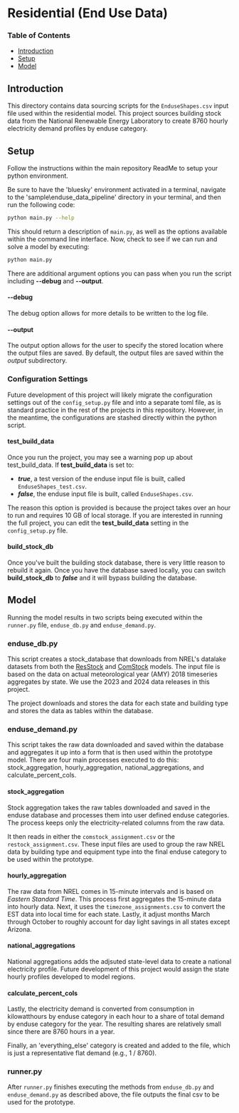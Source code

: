 # Residential (End Use Data)

### Table of Contents

- [Introduction](#introduction)
- [Setup](#setup)
- [Model](#model)

## Introduction

This directory contains data sourcing scripts for the `EnduseShapes.csv` input file used within the residential model. This project sources building stock data from the National Renewable Energy Laboratory to create 8760 hourly electricity demand profiles by enduse category. 

## Setup

Follow the instructions within the main repository ReadMe to setup your python environment. 

Be sure to have the 'bluesky' environment activated in a terminal, navigate to the 'sample\enduse_data_pipeline' directory in your terminal, and then run the following code:

```bash
python main.py --help
```

This should return a description of ```main.py```, as well as the options available within the command line interface. Now, check to see if we can run and solve a model by executing:


```bash
python main.py 
```

There are additional argument options you can pass when you run the script including **--debug** and **--output**.

#### --debug
The debug option allows for more details to be written to the log file. 

#### --output
The output option allows for the user to specify the stored location  where the output files are saved. By default, the output files are saved within the *output* subdirectory.


### Configuration Settings
Future development of this project will likely migrate the configuration settings out of the `config_setup.py` file and into a separate toml file, as is standard practice in the rest of the projects in this repository. However, in the meantime, the configurations are stashed directly within the python script. 

#### test_build_data
Once you run the project, you may see a warning pop up about test_build_data. If **test_build_data** is set to:
 - ***true***, a test version of the enduse input file is built, called `EnduseShapes_test.csv`. 
 - ***false***, the enduse input file is built, called `EnduseShapes.csv`. 
 
 The reason this option is provided is because the project takes over an hour to run and requires 10 GB of local storage.  If you are interested in running the full project, you can edit the **test_build_data** setting in the `config_setup.py` file. 

 #### build_stock_db
 Once you've built the building stock database, there is very little reason to rebuild it again. Once you have the database saved locally, you can switch **build_stock_db** to ***false*** and it will bypass building the database.

## Model
Running the model results in two scripts being executed within the `runner.py` file, `enduse_db.py` and `enduse_demand.py`.

### enduse_db.py

This script creates a stock_database that downloads from NREL's datalake datasets from both the [ResStock](https://data.openei.org/s3_viewer?bucket=oedi-data-lake&prefix=nrel-pds-building-stock%2Fend-use-load-profiles-for-us-building-stock%2F2024%2Fresstock_amy2018_release_2%2Ftimeseries_aggregates%2Fby_state%2Fupgrade%3D0%2F) and [ComStock](https://data.openei.org/s3_viewer?bucket=oedi-data-lake&prefix=nrel-pds-building-stock%2Fend-use-load-profiles-for-us-building-stock%2F2023%2Fcomstock_amy2018_release_2%2Ftimeseries_aggregates%2Fby_state%2Fupgrade%3D0%2F) models. The input file is based on the data on actual meteorological year (AMY) 2018 timeseries aggregates by state. We use the 2023 and 2024 data releases in this project. 

The project downloads and stores the data for each state and building type and stores the data as tables within the database. 

### enduse_demand.py

This script takes the raw data downloaded and saved within the database and aggregates it up into a form that is then used within the prototype model. There are four main processes executed to do this: stock_aggregation, hourly_aggregation, national_aggregations, and calculate_percent_cols. 

#### stock_aggregation 
Stock aggregation takes the raw tables downloaded and saved in the enduse database and processes them into user defined enduse categories. The process keeps only the electricity-related columns from the raw data.

It then reads in either the `comstock_assignment.csv` or the `restock_assignment.csv`.  These input files are used to group the raw NREL data by building type and equipment type into the final enduse category to be used within the prototype.

#### hourly_aggregation
The raw data from NREL comes in 15-minute intervals and is based on *Eastern Standard Time*. This process first aggregates the 15-minute data into hourly data. Next, it uses the `timezone_assignments.csv` to convert the EST data into local time for each state. Lastly, it adjust months March through October to roughly account for day light savings in all states except Arizona. 

#### national_aggregations
National aggregations adds the adjsuted state-level data to create a national electricity profile. Future development of this project would assign the state hourly profiles developed to model regions. 

#### calculate_percent_cols
Lastly, the electricity demand is converted from consumption in kilowatthours by enduse category in each hour to a share of total demand by enduse category for the year. The resulting shares are relatively small since there are 8760 hours in a year. 

Finally, an 'everything_else'  category is created and added to the file, which is just a representative flat demand (e.g., 1 / 8760). 

### runner.py

After `runner.py` finishes executing the methods from `enduse_db.py` and `enduse_demand.py` as described above, the file outputs the final csv to be used for the prototype. 
